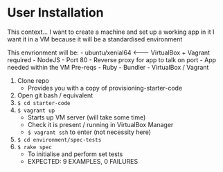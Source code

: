 # User Installation

This context...
I want to create a machine and set up a working app in it I want it in a VM because it will be a standardised environment


This envrionment will be:
	- ubuntu/xenial64  <--- VirtualBox + Vagrant required
	- NodeJS
	- Port 80
	- Reverse proxy for app to talk on port
	- App needed within the VM
Pre-reqs
	- Ruby
	- Bundler
	- VirtualBox / Vagrant



1) Clone repo
	- Provides you with a copy of provisioning-starter-code
2) Open git bash / equivalent
3) `$ cd starter-code`
4) `$ vagrant up`
	- Starts up VM server (will take some time)
	- Check it is present / running in VirtualBox Manager
	- `$ vagrant ssh` to enter (not necessity here)
5) `$ cd environment/spec-tests`
6) `$ rake spec`
	- To initialise and perform set tests
	- EXPECTED: 9 EXAMPLES, 0 FAILURES
